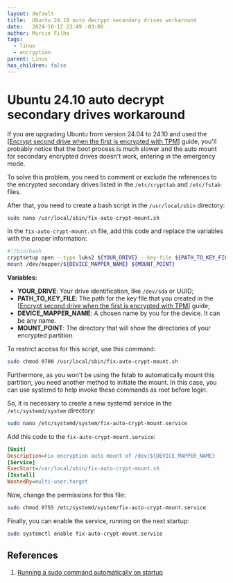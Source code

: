 ```yaml
---
layout: default
title:  Ubuntu 24.10 auto decrypt secondary drives workaround
date:   2024-10-12 23:49 -03:00
author: Murcio Filho
tags:
  - linux
  - encryption
parent: Linux
has_children: false
---
```


# Ubuntu 24.10 auto decrypt secondary drives workaround

If you are upgrading Ubuntu from version 24.04 to 24.10 and used the [[Encrypt second drive when the first is encrypted with TPM]] guide, you'll probably notice that the boot process is much slower and the auto mount for secondary encrypted drives doesn't work, entering in the emergency mode.

To solve this problem, you need to comment or exclude the references to the encrypted secondary drives listed in the ``/etc/crypttab`` and ``/etc/fstab`` files.

After that, you need to create a bash script in the ``/usr/local/sbin`` directory:

```bash
sudo nano /usr/local/sbin/fix-auto-crypt-mount.sh
```

In the ``fix-auto-crypt-mount.sh`` file, add this code and replace the variables with the proper information:

```bash
#!/bin/bash
cryptsetup open --type luks2 ${YOUR_DRIVE} --key-file ${PATH_TO_KEY_FILE} ${DEVICE_MAPPER_NAME}
mount /dev/mapper/${DEVICE_MAPPER_NAME} ${MOUNT_POINT}
```

**Variables:**

* **YOUR_DRIVE**: Your drive identification, like ``/dev/sda`` or UUID;
* **PATH_TO_KEY_FILE**: The path for the key file that you created in the [[Encrypt second drive when the first is encrypted with TPM]] guide;
* **DEVICE_MAPPER_NAME**: A chosen name by you for the device. It can be any name.
* **MOUNT_POINT**: The directory that will show the directories of your encrypted partition.

To restrict access for this script, use this command:

```bash
sudo chmod 0700 /usr/local/sbin/fix-auto-crypt-mount.sh
```

Furthermore, as you won't be using the fstab to automatically mount this partition, you need another method to initiate the mount. In this case, you can use systemd to help invoke these commands as root before login.

So, it is necessary to create a new systemd service in the ``/etc/systemd/system`` directory:

```bash
sudo nano /etc/systemd/system/fix-auto-crypt-mount.service
```

Add this code to the ``fix-auto-crypt-mount.service``:

```ini
[Unit]
Description=Fix encryption auto mount of /dev/${DEVICE_MAPPER_NAME}
[Service]
ExecStart=/usr/local/sbin/fix-auto-crypt-mount.sh
[Install]
WantedBy=multi-user.target
```

Now, change the permissions for this file:

```bash
sudo chmod 0755 /etc/systemd/system/fix-auto-crypt-mount.service
```

Finally, you can enable the service, running on the next startup:

```bash
sudo systemctl enable fix-auto-crypt-mount.service
```

## References

1. [Running a sudo command automatically on startup](https://unix.stackexchange.com/questions/645914/running-a-sudo-command-automatically-on-startup)


[//begin]: # "Autogenerated link references for markdown compatibility"
[Encrypt second drive when the first is encrypted with TPM]: <Encrypt second drive when the first is encrypted with TPM> "Encrypt second drive when the first is encrypted with TPM"
[//end]: # "Autogenerated link references"